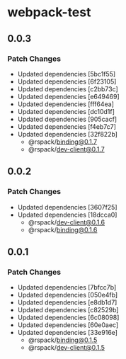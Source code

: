 # webpack-test

## 0.0.3

### Patch Changes

- Updated dependencies [5bc1f55]
- Updated dependencies [6f23105]
- Updated dependencies [c2bb73c]
- Updated dependencies [e649469]
- Updated dependencies [fff64ea]
- Updated dependencies [dc10d1f]
- Updated dependencies [905cacf]
- Updated dependencies [f4eb7c7]
- Updated dependencies [32f822b]
  - @rspack/binding@0.1.7
  - @rspack/dev-client@0.1.7

## 0.0.2

### Patch Changes

- Updated dependencies [3607f25]
- Updated dependencies [18dcca0]
  - @rspack/dev-client@0.1.6
  - @rspack/binding@0.1.6

## 0.0.1

### Patch Changes

- Updated dependencies [7bfcc7b]
- Updated dependencies [050e4fb]
- Updated dependencies [e8db1d7]
- Updated dependencies [c82529b]
- Updated dependencies [6c08098]
- Updated dependencies [60e0aec]
- Updated dependencies [33e916e]
  - @rspack/binding@0.1.5
  - @rspack/dev-client@0.1.5
